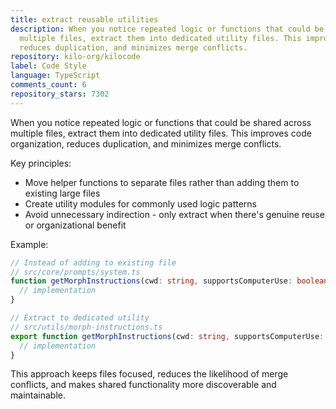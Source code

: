 ```yaml
---
title: extract reusable utilities
description: When you notice repeated logic or functions that could be shared across
  multiple files, extract them into dedicated utility files. This improves code organization,
  reduces duplication, and minimizes merge conflicts.
repository: kilo-org/kilocode
label: Code Style
language: TypeScript
comments_count: 6
repository_stars: 7302
---
```


When you notice repeated logic or functions that could be shared across multiple files, extract them into dedicated utility files. This improves code organization, reduces duplication, and minimizes merge conflicts.

Key principles:
- Move helper functions to separate files rather than adding them to existing large files
- Create utility modules for commonly used logic patterns
- Avoid unnecessary indirection - only extract when there's genuine reuse or organizational benefit

Example:
```typescript
// Instead of adding to existing file
// src/core/prompts/system.ts
function getMorphInstructions(cwd: string, supportsComputerUse: boolean, settings?: Record<string, any>): string {
  // implementation
}

// Extract to dedicated utility
// src/utils/morph-instructions.ts
export function getMorphInstructions(cwd: string, supportsComputerUse: boolean, settings?: Record<string, any>): string {
  // implementation
}
```

This approach keeps files focused, reduces the likelihood of merge conflicts, and makes shared functionality more discoverable and maintainable.